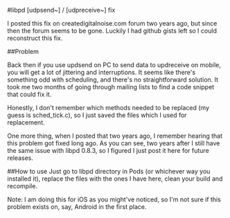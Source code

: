 #libpd [udpsend~] / [udpreceive~] fix

I posted this fix on createdigitalnoise.com forum two years ago, but since then the forum seems to be gone. Luckily I had github gists left so I could reconstruct this fix.

##Problem

Back then if you use updsend on PC to send data to updreceive on mobile, you will get a lot of jittering and interruptions. It seems like there's something odd with
scheduling, and there's no straightforward solution. It took me two months of going through mailing lists to find a code snippet that could fix it.

Honestly, I don't remember which methods needed to be replaced (my guess is sched_tick.c), so I just saved the files which I used for replacement.

One more thing, when I posted that two years ago, I remember hearing that this problem got fixed long ago. As you can see, two years after I still have the same issue with libpd 0.8.3, so I figured I just post it here for future releases.

##How to use
Just go to libpd directory in Pods (or whichever way you installed it), replace the files with the ones I have here, clean your build and recompile.

Note: I am doing this for iOS as you might've noticed, so I'm not sure if this problem exists on, say, Android in the first place.
